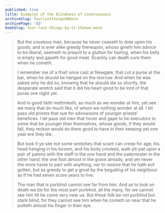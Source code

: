 ```yaml
---
published: true
title: Examples of the blindness of covetousness
archiveSlug: fourlastthings00more
archivePage: '83'
bookSlug: four-last-things-by-st-thomas-more
---
```


> But the covetous man, because he never ceaseth to dote upon his goods, and is ever alike greedy thereupon, whoso giveth him advice to be liberal, seemeth to preach to a glutton for fasting, when his belly is empty and gapeth for good meat. Scantily can death cure them when he cometh.
>
> I remember me of a thief once cast at Newgate, that cut a purse at the bar, when he should be hanged on the morrow. And when he was asked why he did so, knowing that he should die so shortly, the desperate wretch said that it did his heart good to be lord of that purse one night yet.
>
> And in good faith methinketh, as much as we wonder at him, yet see we many that do much like, of whom we nothing wonder at all. I let pass old priests that sue for advowsons of younger priests' benefices. I let pass old men that hover and gape to be executors to some that be younger than themselves, whose goods, if they would fall, they reckon would do them good to have in their keeping yet one year ere they die.
>
> But look if ye see not some wretches that scant can creep for age, his head hanging in his bosom, and his body crooked, walk pit-pat upon a pair of patens with the staff in the one hand and the paternoster in the other hand, the one foot almost in the grave already, and yet never the more haste to part with anything, nor to restore that he hath evil gotten, but as greedy to get a groat by the beguiling of his neighbour as if he had seven score years to live.
>
> The man that is purblind cannot see far from him. And as to look on death we be for the most part purblind, all the many, for we cannot see him till he come very near us. But these folk be not purblind but stark blind, for they cannot see him when he cometh so near that he putteth almost his finger in their eye.
